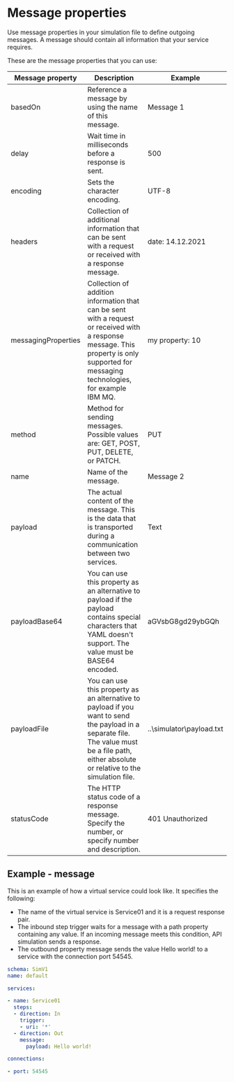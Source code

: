 # Message properties

Use message properties in your simulation file to define outgoing messages. A message should contain all information that your service requires.

These are the message properties that you can use:

| Message property | Description | Example |
| ---------------- | ----------- | ------- |
| basedOn | Reference a message by using the name of this message. | Message 1 |
| delay | Wait time in milliseconds before a response is sent. | 500 |
| encoding | Sets the character encoding. | UTF-8 |
| headers | Collection of additional information that can be sent with a request or received with a response message. | date: 14.12.2021 |
| messagingProperties | Collection of addition information that can be sent with a request or received with a response message. This property is only supported for messaging technologies, for example IBM MQ. | my property: 10 |
| method | Method for sending messages. Possible values are: GET, POST, PUT, DELETE, or PATCH. | PUT |
| name | Name of the message. | Message 2 |
| payload | The actual content of the message. This is the data that is transported during a communication between two services. | Text |
| payloadBase64 | You can use this property as an alternative to payload if the payload contains special characters that YAML doesn't support. The value must be BASE64 encoded. | aGVsbG8gd29ybGQh |
| payloadFile | You can use this property as an alternative to payload if you want to send the payload in a separate file. The value must be a file path, either absolute or relative to the simulation file. | ..\simulator\payload.txt |
| statusCode | The HTTP status code of a response message. Specify the number, or specify number and description. | 401 Unauthorized |

## Example - message

This is an example of how a virtual service could look like. It specifies the following:

- The name of the virtual service is Service01 and it is a request response pair.
- The inbound step trigger waits for a message with a path property containing any value. If an incoming message meets this condition, API simulation sends a response.
- The outbound property message sends the value Hello world! to a service with the connection port 54545.

```yaml
schema: SimV1
name: default

services:

- name: Service01
  steps:
  - direction: In
    trigger:
    - uri: '*'
  - direction: Out
    message:
      payload: Hello world!

connections:

- port: 54545
```
